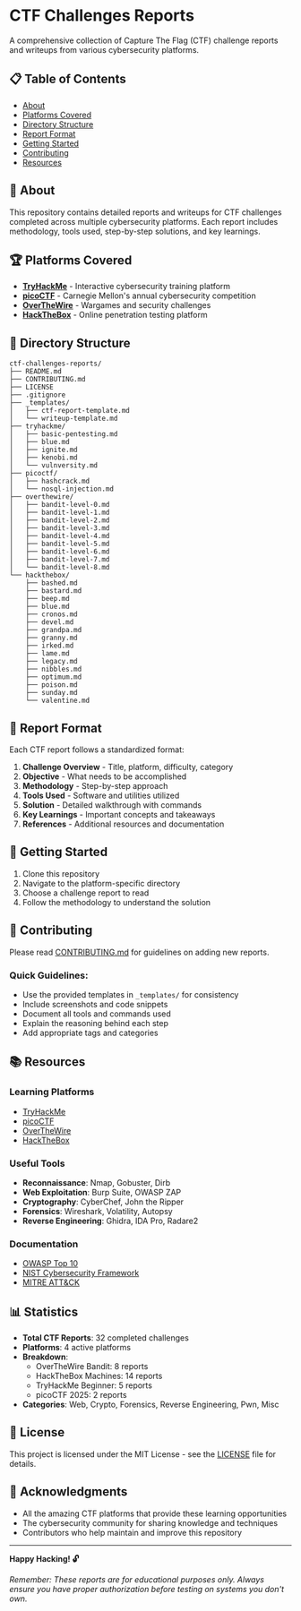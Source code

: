 # CTF Challenges Reports

A comprehensive collection of Capture The Flag (CTF) challenge reports and writeups from various cybersecurity platforms.

## 📋 Table of Contents

- [About](#about)
- [Platforms Covered](#platforms-covered)
- [Directory Structure](#directory-structure)
- [Report Format](#report-format)
- [Getting Started](#getting-started)
- [Contributing](#contributing)
- [Resources](#resources)

## 🎯 About

This repository contains detailed reports and writeups for CTF challenges completed across multiple cybersecurity platforms. Each report includes methodology, tools used, step-by-step solutions, and key learnings.

## 🏆 Platforms Covered

- **[TryHackMe](tryhackme/)** - Interactive cybersecurity training platform
- **[picoCTF](picoctf/)** - Carnegie Mellon's annual cybersecurity competition
- **[OverTheWire](overthewire/)** - Wargames and security challenges
- **[HackTheBox](hackthebox/)** - Online penetration testing platform

## 📁 Directory Structure

```
ctf-challenges-reports/
├── README.md
├── CONTRIBUTING.md
├── LICENSE
├── .gitignore
├── _templates/
│   ├── ctf-report-template.md
│   └── writeup-template.md
├── tryhackme/
│   ├── basic-pentesting.md
│   ├── blue.md
│   ├── ignite.md
│   ├── kenobi.md
│   └── vulnversity.md
├── picoctf/
│   ├── hashcrack.md
│   └── nosql-injection.md
├── overthewire/
│   ├── bandit-level-0.md
│   ├── bandit-level-1.md
│   ├── bandit-level-2.md
│   ├── bandit-level-3.md
│   ├── bandit-level-4.md
│   ├── bandit-level-5.md
│   ├── bandit-level-6.md
│   ├── bandit-level-7.md
│   └── bandit-level-8.md
└── hackthebox/
    ├── bashed.md
    ├── bastard.md
    ├── beep.md
    ├── blue.md
    ├── cronos.md
    ├── devel.md
    ├── grandpa.md
    ├── granny.md
    ├── irked.md
    ├── lame.md
    ├── legacy.md
    ├── nibbles.md
    ├── optimum.md
    ├── poison.md
    ├── sunday.md
    └── valentine.md
```

## 📝 Report Format

Each CTF report follows a standardized format:

1. **Challenge Overview** - Title, platform, difficulty, category
2. **Objective** - What needs to be accomplished
3. **Methodology** - Step-by-step approach
4. **Tools Used** - Software and utilities utilized
5. **Solution** - Detailed walkthrough with commands
6. **Key Learnings** - Important concepts and takeaways
7. **References** - Additional resources and documentation

## 🚀 Getting Started

1. Clone this repository
2. Navigate to the platform-specific directory
3. Choose a challenge report to read
4. Follow the methodology to understand the solution

## 🤝 Contributing

Please read [CONTRIBUTING.md](CONTRIBUTING.md) for guidelines on adding new reports.

### Quick Guidelines:
- Use the provided templates in `_templates/` for consistency
- Include screenshots and code snippets
- Document all tools and commands used
- Explain the reasoning behind each step
- Add appropriate tags and categories

## 📚 Resources

### Learning Platforms
- [TryHackMe](https://tryhackme.com/)
- [picoCTF](https://picoctf.org/)
- [OverTheWire](https://overthewire.org/)
- [HackTheBox](https://www.hackthebox.com/)

### Useful Tools
- **Reconnaissance**: Nmap, Gobuster, Dirb
- **Web Exploitation**: Burp Suite, OWASP ZAP
- **Cryptography**: CyberChef, John the Ripper
- **Forensics**: Wireshark, Volatility, Autopsy
- **Reverse Engineering**: Ghidra, IDA Pro, Radare2

### Documentation
- [OWASP Top 10](https://owasp.org/www-project-top-ten/)
- [NIST Cybersecurity Framework](https://www.nist.gov/cyberframework)
- [MITRE ATT&CK](https://attack.mitre.org/)

## 📊 Statistics

- **Total CTF Reports**: 32 completed challenges
- **Platforms**: 4 active platforms
- **Breakdown**:
  - OverTheWire Bandit: 8 reports
  - HackTheBox Machines: 14 reports
  - TryHackMe Beginner: 5 reports
  - picoCTF 2025: 2 reports
- **Categories**: Web, Crypto, Forensics, Reverse Engineering, Pwn, Misc

## 📄 License

This project is licensed under the MIT License - see the [LICENSE](LICENSE) file for details.

## 🙏 Acknowledgments

- All the amazing CTF platforms that provide these learning opportunities
- The cybersecurity community for sharing knowledge and techniques
- Contributors who help maintain and improve this repository

---

**Happy Hacking! 🔓**

*Remember: These reports are for educational purposes only. Always ensure you have proper authorization before testing on systems you don't own.*
